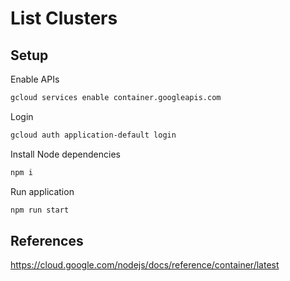 # List Clusters

## Setup

Enable APIs
```bash
gcloud services enable container.googleapis.com
```

Login
```bash
gcloud auth application-default login
```

Install Node dependencies
```bash
npm i
```

Run application
```bash
npm run start
```

## References
<https://cloud.google.com/nodejs/docs/reference/container/latest>